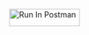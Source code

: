 [<img src="https://run.pstmn.io/button.svg" alt="Run In Postman" style="width: 128px; height: 32px;">](https://app.getpostman.com/run-collection/39694219-56122531-05f5-44b8-b300-d9177e4649bd?action=collection%2Ffork&source=rip_markdown&collection-url=entityId%3D39694219-56122531-05f5-44b8-b300-d9177e4649bd%26entityType%3Dcollection%26workspaceId%3D569f717a-dd05-4684-b6f5-d59ba5d08496#?env%5BCSCI3916_HW1%5D=W3sia2V5IjoiZWNob19ib2R5IiwidmFsdWUiOiJcIkhlbGxvIFdvcmxkXCIiLCJlbmFibGVkIjp0cnVlLCJ0eXBlIjoiZGVmYXVsdCIsInNlc3Npb25WYWx1ZSI6IlwiSGVsbG8gV29ybGRcIiIsImNvbXBsZXRlU2Vzc2lvblZhbHVlIjoiXCJIZWxsbyBXb3JsZFwiIiwic2Vzc2lvbkluZGV4IjowfV0=)